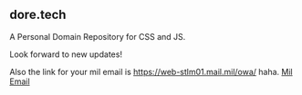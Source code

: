 ## dore.tech
A Personal Domain Repository for CSS and JS. 

Look forward to new updates! 

Also the link for your mil email is https://web-stlm01.mail.mil/owa/ haha.
[Mil Email](https://web-stlm01.mail.mil/owa/)
